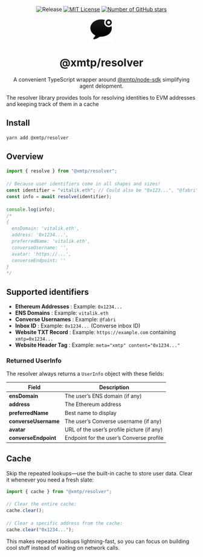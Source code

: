 <div align="center">

![Release](https://img.shields.io/website/http/huggingface.co/docs/smolagents/index.html.svg?down_color=red&down_message=offline&up_message=online)
[![MIT License](https://img.shields.io/github/license/ephemerahq/xmtp-agents)](https://github.com/ephemerahq/xmtp-agents/blob/main/LICENSE)
[![Number of GitHub stars](https://img.shields.io/github/stars/ephemerahq/message-kit?logo=github)](https://github.com/ephemerahq/message-kit)

<img src="../../media/logo.png" alt="Logo" width="60" />

# @xmtp/resolver

A convenient TypeScript wrapper around [@xmtp/node-sdk](https://github.com/xmtp/xmtp-js/tree/main/sdks/node-sdk) simplifying agent delopment.

</div>

The resolver library provides tools for resolving identities to EVM addresses and keeping track of them in a cache

## Install

```bash [yarn]
yarn add @xmtp/resolver
```

## Overview

```typescript
import { resolve } from "@xmtp/resolver";

// Because user identifiers come in all shapes and sizes!
const identifier = "vitalik.eth"; // Could also be "0x123...", "@fabri", or even a website
const info = await resolve(identifier);

console.log(info);
/*
{
  ensDomain: 'vitalik.eth',
  address: '0x1234...',
  preferredName: 'vitalik.eth',
  converseUsername: '',
  avatar: 'https://...',
  converseEndpoint: ''
}
*/
```

## Supported identifiers

- **Ethereum Addresses** : Example: `0x1234...`
- **ENS Domains** : Example: `vitalik.eth`
- **Converse Usernames** : Example: `@fabri`
- **Inbox ID** : Example: `0x1234...` (Converse inbox ID)
- **Website TXT Record** : Example: `https://example.com` containing `xmtp=0x1234...`
- **Website Header Tag** : Example: `meta="xmtp" content="0x1234..."`

### Returned UserInfo

The resolver always returns a `UserInfo` object with these fields:

| Field                | Description                                |
| -------------------- | ------------------------------------------ |
| **ensDomain**        | The user’s ENS domain (if any)             |
| **address**          | The Ethereum address                       |
| **preferredName**    | Best name to display                       |
| **converseUsername** | The user’s Converse username (if any)      |
| **avatar**           | URL of the user’s profile picture (if any) |
| **converseEndpoint** | Endpoint for the user’s Converse profile   |

## Cache

Skip the repeated lookups—use the built-in cache to store user data. Clear it whenever you need a fresh slate:

```typescript
import { cache } from "@xmtp/resolver";

// Clear the entire cache:
cache.clear();

// Clear a specific address from the cache:
cache.clear("0x1234...");
```

This makes repeated lookups lightning-fast, so you can focus on building cool stuff instead of waiting on network calls.
